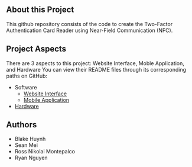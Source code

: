 ## About this Project
This github repository consists of the code to create the Two-Factor Authentication Card Reader using Near-Field Communication (NFC).

## Project Aspects
There are 3 aspects to this project: Website Interface, Moble Application, and Hardware
You can view their README files through its corresponding paths on GitHub:
* Software
    * [Website Interface](software/web/README.md)
    * [Mobile Application](software/mobile-app/README.md)
* [Hardware](hardware/README.md)

## Authors
- Blake Huynh
- Sean Mei
- Ross Nikolai Montepalco
- Ryan Nguyen